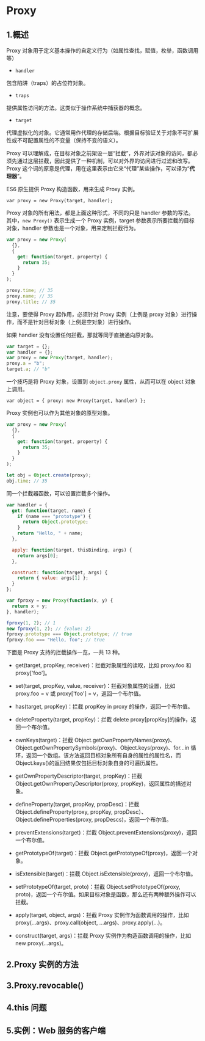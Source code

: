 # Proxy

## 1.概述

Proxy 对象用于定义基本操作的自定义行为（如属性查找，赋值，枚举，函数调用等）

- `handler`

包含陷阱（traps）的占位符对象。

- `traps`

提供属性访问的方法。这类似于操作系统中捕获器的概念。

- `target`

代理虚拟化的对象。它通常用作代理的存储后端。根据目标验证关于对象不可扩展性或不可配置属性的不变量（保持不变的语义）。

Proxy 可以理解成，在目标对象之前架设一层“拦截”，外界对该对象的访问，都必须先通过这层拦截，因此提供了一种机制，可以对外界的访问进行过滤和改写。Proxy 这个词的原意是代理，用在这里表示由它来“代理”某些操作，可以译为“**代理器**”。

ES6 原生提供 Proxy 构造函数，用来生成 Proxy 实例。

`var proxy = new Proxy(target, handler);`

Proxy 对象的所有用法，都是上面这种形式，不同的只是 handler 参数的写法。其中，`new Proxy()` 表示生成一个 Proxy 实例，target 参数表示所要拦截的目标对象，handler 参数也是一个对象，用来定制拦截行为。

```js
var proxy = new Proxy(
  {},
  {
    get: function(target, property) {
      return 35;
    }
  }
);

proxy.time; // 35
proxy.name; // 35
proxy.title; // 35
```

注意，要使得 Proxy 起作用，必须针对 Proxy 实例（上例是 proxy 对象）进行操作，而不是针对目标对象（上例是空对象）进行操作。

如果 handler 没有设置任何拦截，那就等同于直接通向原对象。

```js
var target = {};
var handler = {};
var proxy = new Proxy(target, handler);
proxy.a = "b";
target.a; // "b"
```

一个技巧是将 Proxy 对象，设置到 `object.proxy` 属性，从而可以在 object 对象上调用。

`var object = { proxy: new Proxy(target, handler) };`

Proxy 实例也可以作为其他对象的原型对象。

```js
var proxy = new Proxy(
  {},
  {
    get: function(target, property) {
      return 35;
    }
  }
);

let obj = Object.create(proxy);
obj.time; // 35
```

同一个拦截器函数，可以设置拦截多个操作。

```js
var handler = {
  get: function(target, name) {
    if (name === "prototype") {
      return Object.prototype;
    }
    return "Hello, " + name;
  },

  apply: function(target, thisBinding, args) {
    return args[0];
  },

  construct: function(target, args) {
    return { value: args[1] };
  }
};

var fproxy = new Proxy(function(x, y) {
  return x + y;
}, handler);

fproxy(1, 2); // 1
new fproxy(1, 2); // {value: 2}
fproxy.prototype === Object.prototype; // true
fproxy.foo === "Hello, foo"; // true
```

下面是 Proxy 支持的拦截操作一览，一共 13 种。

- get(target, propKey, receiver)：拦截对象属性的读取，比如 proxy.foo 和 proxy['foo']。
  >
- set(target, propKey, value, receiver)：拦截对象属性的设置，比如 proxy.foo = v 或 proxy['foo'] = v，返回一个布尔值。
  >
- has(target, propKey)：拦截 propKey in proxy 的操作，返回一个布尔值。
  >
- deleteProperty(target, propKey)：拦截 delete proxy[propKey]的操作，返回一个布尔值。
  >
- ownKeys(target)：拦截 Object.getOwnPropertyNames(proxy)、Object.getOwnPropertySymbols(proxy)、Object.keys(proxy)、for...in 循环，返回一个数组。该方法返回目标对象所有自身的属性的属性名，而 Object.keys()的返回结果仅包括目标对象自身的可遍历属性。
  >
- getOwnPropertyDescriptor(target, propKey)：拦截 Object.getOwnPropertyDescriptor(proxy, propKey)，返回属性的描述对象。
  >
- defineProperty(target, propKey, propDesc)：拦截 Object.defineProperty(proxy, propKey, propDesc）、Object.defineProperties(proxy, propDescs)，返回一个布尔值。
  >
- preventExtensions(target)：拦截 Object.preventExtensions(proxy)，返回一个布尔值。
  >
- getPrototypeOf(target)：拦截 Object.getPrototypeOf(proxy)，返回一个对象。
  >
- isExtensible(target)：拦截 Object.isExtensible(proxy)，返回一个布尔值。
  >
- setPrototypeOf(target, proto)：拦截 Object.setPrototypeOf(proxy, proto)，返回一个布尔值。如果目标对象是函数，那么还有两种额外操作可以拦截。
  >
- apply(target, object, args)：拦截 Proxy 实例作为函数调用的操作，比如 proxy(...args)、proxy.call(object, ...args)、proxy.apply(...)。
  >
- construct(target, args)：拦截 Proxy 实例作为构造函数调用的操作，比如 new proxy(...args)。

## 2.Proxy 实例的方法

## 3.Proxy.revocable()

## 4.this 问题

## 5.实例：Web 服务的客户端

